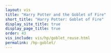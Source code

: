 ```yaml
---
layout: vis
title: "Harry Potter and the Goblet of Fire"
short_title: "Harry Potter: Goblet of Fire"
display_site_title: true
display_page_title: true
order: 43
vis_include: vis/hp/goblet_reuse.html
permalink: /hp-goblet/
---
```

